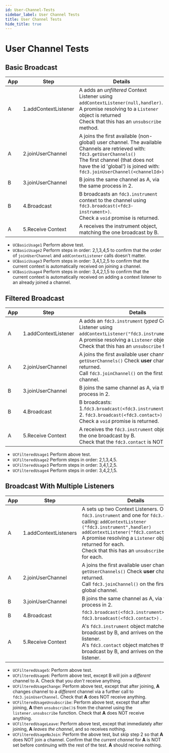 ```yaml
---
id: User-Channel-Tests
sidebar_label: User Channel Tests
title: User Channel Tests
hide_title: true
---
```


# User Channel Tests
<!-- markdownlint-disable MD033 -->

## Basic Broadcast

| App | Step                 |Details                                                                           |
|-----|----------------------|----------------------------------------------------------------------------------|
| A   | 1.addContextListener | A adds an _unfiltered_ Context Listener using `addContextListener(null,handler)`. <br/>A promise resolving to  a `Listener` object is returned <br />Check that this has an `unsubscribe` method. |
| A   | 2.joinUserChannel    | A joins the first available (non-global) user channel.  The available Channels are retrieved with: <br/>`fdc3.getUserChannels()` <br/> The first channel (that does not have the id 'global') is joined with: <br/>`fdc3.joinUserChannel(<channelId>)`  |
| B   | 3.joinUserChannel    | B joins the same channel as A, via the same process in 2. |
| B   | 4.Broadcast          | B broadcasts an `fdc3.instrument` context to the channel using `fdc3.broadcast(<fdc3-instrument>)`. <br/>Check a `void` promise is returned. |
| A   | 5.Receive Context    | A receives the instrument object, matching the one broadcast by B.  |

- `UCBasicUsage1` Perform above test.
- `UCBasicUsage2` Perform steps in order: 2,1,3,4,5 to confirm that the order of `joinUserChannel` and `addContextListener` calls doesn't matter.
- `UCBasicUsage3` Perform steps in order: 3,4,1,2,5 to confirm that the current context is automatically received on joining a channel.
- `UCBasicUsage4` Perform steps in order: 3,4,2,1,5  to confirm that the current context is automatically received on adding a context listener to an already joined a channel.

## Filtered Broadcast

| App | Step                 |Details                                                                           |
|-----|----------------------|----------------------------------------------------------------------------------|
| A   | 1.addContextListener | A adds an `fdc3.instrument` _typed_ Context Listener using `addContextListener("fdc3.instrument",handler)`. <br/>A promise resolving a `Listener` object is returned <br />Check that this has an `unsubscribe` function.|
| A   | 2.joinUserChannel    | A joins the first available user channel using: <br/>`getUserChannels()` Check **user** channels are returned.<br/>Call `fdc3.joinChannel()` on the first non-global channel.|
| B   | 3.joinUserChannel    | B joins the same channel as A, via the same process in 2. |
| B   | 4.Broadcast          | B broadcasts: <br/> 1.`fdc3.broadcast(<fdc3.instrument>)`. <br/> 2. `fdc3.broadcast(<fdc3.contact>)` <br />Check a `void` promise is returned. |
| A   | 5.Receive Context    | A receives the `fdc3.instrument` object, matching the one broadcast by B. <br />Check that the `fdc3.contact` is NOT received. |

- `UCFilteredUsage1` Perform above test.
- `UCFilteredUsage2` Perform steps in order: 2,1,3,4,5.
- `UCFilteredUsage3` Perform steps in order: 3,4,1,2,5.
- `UCFilteredUsage4` Perform steps in order: 3,4,2,1,5.

## Broadcast With Multiple Listeners

| App | Step               | Details                                                                                                     |
|-----|--------------------|-------------------------------------------------------------------------------------------------------------|
| A   | 1.addContextListeners | A sets up two Context Listeners.  One for `fdc3.instrument` and one for `fdc3.contact` by calling:  `addContextListener ("fdc3.instrument",handler)` <br/> `addContextListener("fdc3.contact",handler)` <br/>A promise resolving a `Listener` object is returned for each. <br />Check that this has an `unsubscribe` method for each.  |
| A   | 2.joinUserChannel     |A joins the first available user channel using: <br/>`getUserChannels()` Check **user** channels are returned.<br/>Call `fdc3.joinChannel()` on the first non-global channel.|
| B   | 3.joinUserChannel     |B joins the same channel as A, via the same process in 2. |
| B   | 4.Broadcast          | `fdc3.broadcast(<fdc3.instrument>)` <br/> `fdc3.broadcast(<fdc3.contact>)` . |
| A   | 5.Receive Context    | A's `fdc3.instrument` object matches the one broadcast by B, and arrives on the correct listener.<br />A's `fdc3.contact` object matches the one broadcast  by B, and arrives on the correct listener.   |

- `UCFilteredUsage5`: Perform above test.
- `UCFilteredUsage6`: Perform above test, except B will join a _different_ channel to A. Check that you _don't_ receive anything.
- `UCFilteredUsageChange`: Perform above test, except that after joining, **A** changes channel to a _different_ channel via a further call to `fdc3.joinUserChannel`.  Check that **A** does NOT receive anything.
- `UCFilteredUsageUnsubscribe`: Perform above test, except that after joining, **A** then `unsubscribe()`s from the channel using the `listener.unsubscribe` function. Check that **A** does NOT receive anything.
- `UCFilteredUsageLeave`: Perform above test, except that immediately after joining, **A** _leaves the channel_, and so receives nothing.
- `UCFilteredUsageNoJoin`: Perform the above test, but skip step 2 so that **A** does NOT join a channel. Confirm that the _current channel_ for **A** is NOT set before continuing with the rest of the test.  **A** should receive nothing.
